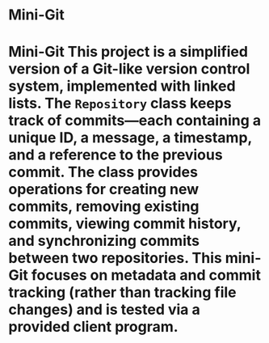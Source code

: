 # Mini-Git
 # Mini-Git  This project is a simplified version of a Git-like version control system, implemented with linked lists. The `Repository` class keeps track of commits—each containing a unique ID, a message, a timestamp, and a reference to the previous commit. The class provides operations for creating new commits, removing existing commits, viewing commit history, and synchronizing commits between two repositories. This mini-Git focuses on metadata and commit tracking (rather than tracking file changes) and is tested via a provided client program.
